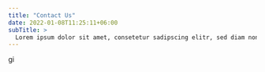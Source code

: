 ```yaml
---
title: "Contact Us"
date: 2022-01-08T11:25:11+06:00
subTitle: >
  Lorem ipsum dolor sit amet, consetetur sadipscing elitr, sed diam nonumy eirmod tempor invidunt ut labore et dolore magna aliquyam erat, sed diam voluptua. At vero eos accusam et justo duo dolores ea rebum Stet clita.
---
```


gi
